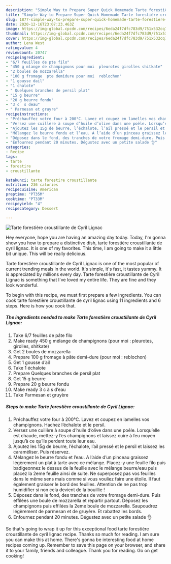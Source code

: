 ```yaml
---
description: "Simple Way to Prepare Super Quick Homemade Tarte forestière croustillante de Cyril Lignac"
title: "Simple Way to Prepare Super Quick Homemade Tarte forestière croustillante de Cyril Lignac"
slug: 1877-simple-way-to-prepare-super-quick-homemade-tarte-forestiere-croustillante-de-cyril-lignac
date: 2020-12-16T23:07:23.463Z
image: https://img-global.cpcdn.com/recipes/6eda24f7dfc783d9/751x532cq70/tarte-forestiere-croustillante-de-cyril-lignac-photo-principale-de-la-recette.jpg
thumbnail: https://img-global.cpcdn.com/recipes/6eda24f7dfc783d9/751x532cq70/tarte-forestiere-croustillante-de-cyril-lignac-photo-principale-de-la-recette.jpg
cover: https://img-global.cpcdn.com/recipes/6eda24f7dfc783d9/751x532cq70/tarte-forestiere-croustillante-de-cyril-lignac-photo-principale-de-la-recette.jpg
author: Lena West
ratingvalue: 4
reviewcount: 20747
recipeingredient:
- "6/7 feuilles de pte filo"
- "450 g mlange de champignons pour moi  pleurotes girolles shitkate"
- "2 boules de mozzarella"
- "100 g fromage  pte demidure pour moi  reblochon"
- "1 gousse dail"
- "1 chalote"
- " Quelques branches de persil plat"
- "15 g beurre"
- "20 g beurre fondu"
- "3 c  s deau"
- " Parmesan et gruyre"
recipeinstructions:
- "Préchauffez votre four à 200°C. Lavez et coupez en lamelles vos champignons. Hachez l’échalote et le persil."
- "Versez une cuillère à soupe d’huile d’olive dans une poêle. Lorsqu’elle est chaude, mettez-y l’es champignons et laissez cuire à feu moyen jusqu’à ce qu’ils perdent toute leur eau."
- "Ajoutez les 15g de beurre, l’échalote, l’ail pressé et le persil et laissez les caraméliser. Puis réservez."
- "Mélangez le beurre fondu et l’eau. A l’aide d’un pinceau graissez légèrement un plat à tarte avec ce mélange. Placez-y une feuille filo puis badigeonnez le dessus de la feuille avec le mélange beurre/eau puis placez la 2eme feuille ainsi de suite. Ne superposez pas vos feuilles dans le même sens mais comme si vous vouliez faire une étoile. Il faut également graisser le bord des feuilles. Attention de ne pas trop humidifier si non cela devient de la bouillie !"
- "Déposez dans le fond, des tranches de votre fromage demi-dure. Puis effilées une boule de mozzarella et repartir partout. Déposez les champignons puis effilées la 2eme boule de mozzarella. Saupoudrez légèrement de parmesan et de gruyère. Et rabattez les bords."
- "Enfournez pendant 20 minutes. Dégustez avec un petite salade 👌"
categories:
- Recipe
tags:
- tarte
- forestire
- croustillante

katakunci: tarte forestire croustillante 
nutrition: 236 calories
recipecuisine: American
preptime: "PT35M"
cooktime: "PT33M"
recipeyield: "4"
recipecategory: Dessert

---
```



![Tarte forestière croustillante de Cyril Lignac](https://img-global.cpcdn.com/recipes/6eda24f7dfc783d9/751x532cq70/tarte-forestiere-croustillante-de-cyril-lignac-photo-principale-de-la-recette.jpg)

Hey everyone, hope you are having an amazing day today. Today, I'm gonna show you how to prepare a distinctive dish, tarte forestière croustillante de cyril lignac. It is one of my favorites. This time, I am going to make it a little bit unique. This will be really delicious.



Tarte forestière croustillante de Cyril Lignac is one of the most popular of current trending meals in the world. It's simple, it's fast, it tastes yummy. It is appreciated by millions every day. Tarte forestière croustillante de Cyril Lignac is something that I've loved my entire life. They are fine and they look wonderful.


To begin with this recipe, we must first prepare a few ingredients. You can cook tarte forestière croustillante de cyril lignac using 11 ingredients and 6 steps. Here is how you cook that.

<!--inarticleads1-->

##### The ingredients needed to make Tarte forestière croustillante de Cyril Lignac:

1. Take 6/7 feuilles de pâte filo
1. Make ready 450 g mélange de champignons (pour moi : pleurotes, girolles, shitkate)
1. Get 2 boules de mozzarella
1. Prepare 100 g fromage à pâte demi-dure (pour moi : reblochon)
1. Get 1 gousse d’ail
1. Take 1 échalote
1. Prepare  Quelques branches de persil plat
1. Get 15 g beurre
1. Prepare 20 g beurre fondu
1. Make ready 3 c à s d’eau
1. Take  Parmesan et gruyère




<!--inarticleads2-->

##### Steps to make Tarte forestière croustillante de Cyril Lignac:

1. Préchauffez votre four à 200°C. Lavez et coupez en lamelles vos champignons. Hachez l’échalote et le persil.
1. Versez une cuillère à soupe d’huile d’olive dans une poêle. Lorsqu’elle est chaude, mettez-y l’es champignons et laissez cuire à feu moyen jusqu’à ce qu’ils perdent toute leur eau.
1. Ajoutez les 15g de beurre, l’échalote, l’ail pressé et le persil et laissez les caraméliser. Puis réservez.
1. Mélangez le beurre fondu et l’eau. A l’aide d’un pinceau graissez légèrement un plat à tarte avec ce mélange. Placez-y une feuille filo puis badigeonnez le dessus de la feuille avec le mélange beurre/eau puis placez la 2eme feuille ainsi de suite. Ne superposez pas vos feuilles dans le même sens mais comme si vous vouliez faire une étoile. Il faut également graisser le bord des feuilles. Attention de ne pas trop humidifier si non cela devient de la bouillie !
1. Déposez dans le fond, des tranches de votre fromage demi-dure. Puis effilées une boule de mozzarella et repartir partout. Déposez les champignons puis effilées la 2eme boule de mozzarella. Saupoudrez légèrement de parmesan et de gruyère. Et rabattez les bords.
1. Enfournez pendant 20 minutes. Dégustez avec un petite salade 👌




So that's going to wrap it up for this exceptional food tarte forestière croustillante de cyril lignac recipe. Thanks so much for reading. I am sure you can make this at home. There's gonna be interesting food at home recipes coming up. Remember to save this page on your browser, and share it to your family, friends and colleague. Thank you for reading. Go on get cooking!

